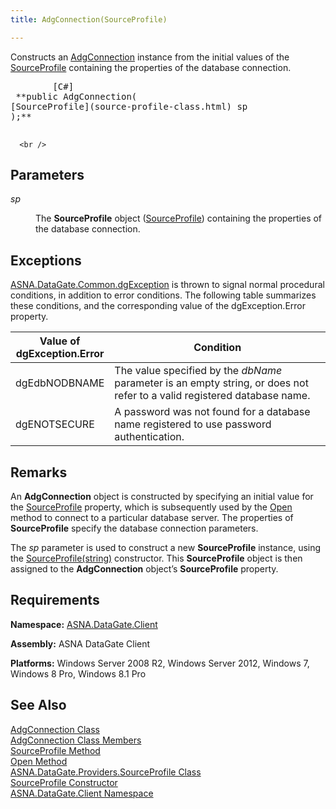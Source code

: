 ```yaml
---
title: AdgConnection(SourceProfile)

---
```


Constructs an [AdgConnection](adg-connection-class.html) instance from the initial values of the [ SourceProfile](adg-connection-class-source-profile-property.html) containing the properties of the database connection.
<pre class="prettyprint">
        <span class="lang">[C#]</span>
 **public AdgConnection(
[SourceProfile](source-profile-class.html) sp
);** 
      </pre>

      <br />

## Parameters

<dl>
        <dt />
</dl>

*sp* 
<dl>
        <dd>

The **SourceProfile** object ([SourceProfile](source-profile-class.html)) containing the properties of the database connection.
</dd>
</dl>

## Exceptions

[ASNA.DataGate.Common.dgException](dgexception-class.html) is thrown to signal normal procedural conditions, in addition to error conditions. The following table summarizes these conditions, and the corresponding value of the dgException.Error property.
<br />



| Value of 							<br /> 							dgException.Error | Condition |
| ---- | ---- |
| dgEdbNODBNAME | The value specified by the *dbName* parameter is an empty string, or does not refer to a valid registered database name. |
| dgENOTSECURE | A password was not found for a database name registered to use password authentication. |



## Remarks

An **AdgConnection** object is constructed by specifying an initial value for the [SourceProfile](adg-connection-class-source-profile-property.html) property, which is subsequently used by the [ Open](adg-connection-class-open-method.html) method to connect to a particular database server. The properties of **SourceProfile** specify the database connection parameters.

The *sp* parameter is used to construct a new **SourceProfile** instance, using the [SourceProfile(string)](source-profile-class-source-profile-constructor2.html) constructor. This **SourceProfile** object is then assigned to the **AdgConnection** object’s **SourceProfile** property.
## Requirements

<span> **Namespace:** [ASNA.DataGate.Client](datagate-client-namespace.html) </span> 

<span> **Assembly:** ASNA DataGate Client</span> 

<span> **Platforms:** Windows Server 2008 R2, Windows Server 2012, Windows 7, Windows 8 Pro, Windows 8.1 Pro</span> 
## See Also


[AdgConnection Class](adg-connection-class.html)
      <br />
[AdgConnection Class Members](adg-connection-members.html)
      <br />
[SourceProfile Method](adg-connection-class-source-profile-property.html)
      <br />
[Open Method](adg-connection-class-open-method.html)
      <br />
[ASNA.DataGate.Providers.SourceProfile Class](source-profile-class.html)
      <br />
      [SourceProfile 
					Constructor](source-profile-class-source-profile-constructor2.html)
      <br />
[ASNA.DataGate.Client Namespace](datagate-client-namespace.html)

